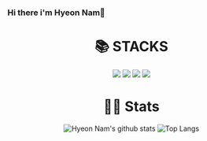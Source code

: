 ### Hi there i'm Hyeon Nam👋


<div align=center><h1>📚 STACKS</h1></div>
<div align="center">
	<img src="https://img.shields.io/badge/python-00599C?style=flat-square&logo=python&logoColor=yellow"/>
	<img src="https://img.shields.io/badge/FastApi-007396?style=flat-square&logo=fastapi&logoColor=white"/>
	<img src="https://img.shields.io/badge/Git-F05032?style=flat-square&logo=git&logoColor=white"/>
 	<img src="https://img.shields.io/badge/GitHub-181717?style=flat-square&logo=GitHub&logoColor=white"/>

	
#	 
</div>

<div align=center><h1>🏃🏽 Stats </h1>

![Hyeon Nam's github stats](https://github-readme-stats.vercel.app/api?username=nhn1030&show_icons=true&theme=tokyonight)
![Top Langs](https://github-readme-stats.vercel.app/api/top-langs/?username=nhn1030&layout=compact&theme=tokyonight)

</div>








<!--
**nhn1030/nhn1030** is a ✨ _special_ ✨ repository because its `README.md` (this file) appears on your GitHub profile.

Here are some ideas to get you started:

- 🔭 I’m currently working on ...
- 🌱 I’m currently learning on algorithm ...
- 👯 I’m looking to collaborate on ...
- 🤔 I’m looking for help with ...
- 💬 Ask me about ...
- 📫 How to reach me: ...
- 😄 Pronouns: ...
- ⚡ Fun fact: ...
-->
